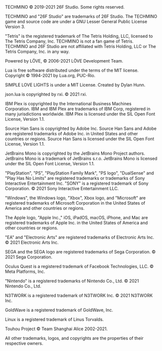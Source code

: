 TECHMINO © 2019-2021 26F Studio. Some rights reserved.

TECHMINO and "26F Studio" are trademarks of 26F Studio. The TECHMINO game and source code are under a GNU Lesser General Public License Version 3.


"Tetris" is the registered trademark of The Tetris Holding, LLC, licensed to The Tetris Company, Inc. TECHMINO is not a fan game of Tetris. TECHMINO and 26F Studio are not affiliated with Tetris Holding, LLC or The Tetris Company, Inc. in any way.


Powered by LÖVE, © 2006-2021 LÖVE Development Team.

Lua is free software distributed under the terms of the MIT license. Copyright © 1994-2021 by Lua.org, PUC-Rio.

SIMPLE LOVE LIGHTS is under a MIT License. Created by Dylan Hunn.

json.lua is copyrighted by rxi. © 2021 rxi.

IBM Plex is copyrighted by the International Business Machines Corporation. IBM and IBM Plex are trademarks of IBM Corp, registered in many jurisdictions worldwide. IBM Plex is licensed under the SIL Open Font License, Version 1.1.


Source Han Sans is copyrighted by Adobe Inc. Source Han Sans and Adobe are registered trademarks of Adobe Inc. in United States and other countries or regions. Source Han Sans is licensed under the SIL Open Font License, Version 1.1.


JetBrains Mono is copyrighted by the JetBrains Mono Project authors. JetBrains Mono is a trademark of JetBrains s.r.o. JetBrains Mono is licensed under the SIL Open Font License, Version 1.1.


"PlayStation", "PS", "PlayStation Family Mark", "PS logo", "DualSense" and "Play Has No Limits" are registered trademarks or trademarks of Sony Interactive Entertainment Inc. "SONY" is a registered trademark of Sony Corporation. © 2021 Sony Interactive Entertainment LLC.


"Windows", the Windows logo, "Xbox", Xbox logo, and "Microsoft" are registered trademarks of Microsoft Corporation in the United States of America and other countries or regions.


The Apple logo, "Apple Inc.," iOS, iPadOS, macOS, iPhone, and Mac are registered trademarks of Apple Inc. in the United States of America and other countries or regions.


"EA" and "Electronic Arts" are registered trademarks of Electronic Arts Inc. © 2021 Electronic Arts Inc.

SEGA and the SEGA logo are registered trademarks of Sega Corporation. © 2021 Sega Corporation.

Oculus Quest is a registered trademark of Facebook Technologies, LLC. © Meta Platforms, Inc.

"Nintendo" is a registered trademarks of Nintendo Co., Ltd. © 2021 Nintendo Co., Ltd.

N3TWORK is a registered trademark of N3TWORK Inc. © 2021 N3TWORK Inc.

GoldWave is a registered trademark of GoldWave, Inc.

Linux is a registered trademark of Linus Torvalds. 

Touhou Project © Team Shanghai Alice 2002-2021.

All other trademarks, logos, and copyrights are the properties of their respective owners. 
